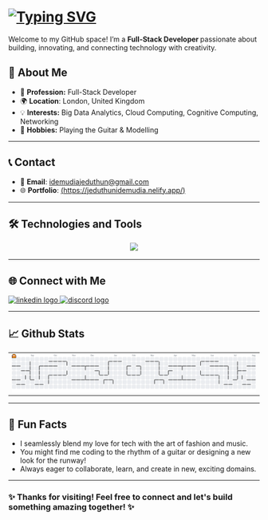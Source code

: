 <div>
  <h1>
    <a href="https://git.io/typing-svg">
      <img src="https://readme-typing-svg.demolab.com?font=Open+Sans&weight=600&size=30&pause=1000&color=080E4B&width=600&lines=+Hi%2C+I%E2%80%99m+Jeduthun+%F0%9F%91%8B" alt="Typing SVG" />
    </a>
  </h1>
  <p> Welcome to my GitHub space! I’m a <strong> Full-Stack Developer </strong> passionate about building, innovating, and connecting technology with creativity. </p>
</div>

## 👤 About Me

- 🚀 **Profession:** Full-Stack Developer
- 🌍 **Location**: London, United Kingdom
- 💡 **Interests:** Big Data Analytics, Cloud Computing, Cognitive Computing, Networking 
- 🎸 **Hobbies:** Playing the Guitar & Modelling

---

## 📞 Contact

- 📧 **Email**: [idemudiajeduthun@gmail.com](mailto:idemudiajeduthun@gmail.com)
- 🌐 **Portfolio**: [(https://jeduthunidemudia.nelify.app/)](https://jeduthunidemudia.netlify.app/)

---

## 🛠️ Technologies and Tools 

<p align="center">
  <a href="https://skillicons.dev" >
    <img src="https://skillicons.dev/icons?i=java,cpp,sqlite,py,html,css,bash,ts,js,react,nextjs,nodejs,matlab,bootstrap,tensorflow,opencv,tailwind,pytorch,opencv,mongodb,rabbitmq,redis,docker,kubernetes,azure,linux,gcp,ros,postman" >
  </a>
</p>

---

## 🌐 Connect with Me

<a href="https://www.linkedin.com/in/jeduthun-idemudia-116309288" target="_blank">
   <img src="https://img.shields.io/static/v1?message=LinkedIn&logo=linkedin&label=&color=0077B5&logoColor=white&labelColor=&style=for-the-badge" height="25" alt="linkedin logo"  />
</a>

<a href="https://www.linkedin.com/in/jeduthun-idemudia-116309288" target="_blank">
  <img src="https://img.shields.io/static/v1?message=Discord&logo=discord&label=&color=7289DA&logoColor=white&labelColor=&style=for-the-badge" height="25" alt="discord logo"  />
</a>

---

##  📈 Github Stats

<div>
  <table>
    <tr>
      <td> 
        <picture>
          <source media="(prefers-color-scheme: dark)" srcset="https://raw.githubusercontent.com/JeduthunTheCreator/JeduthunTheCreator/output/pacman-contribution-graph-dark.svg">
          <source media="(prefers-color-scheme: light)" srcset="https://raw.githubusercontent.com/JeduthunTheCreator/JeduthunTheCreator/output/pacman-contribution-graph.svg">
          <img alt="pacman contribution graph" src="https://raw.githubusercontent.com/JeduthunTheCreator/JeduthunTheCreator/output/pacman-contribution-graph.svg">
        </picture>
      </td>
    </tr>
  </table>
</div>


---

## 🎨 Fun Facts

- I seamlessly blend my love for tech with the art of fashion and music.
- You might find me coding to the rhythm of a guitar or designing a new look for the runway!
- Always eager to collaborate, learn, and create in new, exciting domains.

---
<div align="left">
  <h3>✨ Thanks for visiting! Feel free to connect and let's build something amazing together! ✨</h3>
</div>
